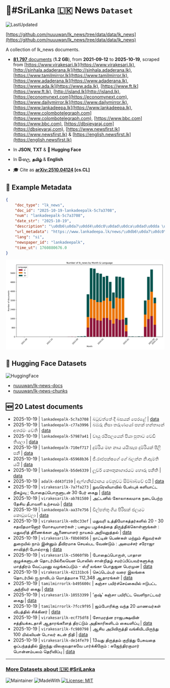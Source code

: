 # 📄#SriLanka 🇱🇰 News `Dataset`

![LastUpdated](https://img.shields.io/badge/last_updated-2025--10--19_19:16:11-green)

[https://github.com/nuuuwan/lk_news/tree/data/data/lk_news](https://github.com/nuuuwan/lk_news/tree/data/data/lk_news)

A collection of lk_news documents.

- [**81,797** documents](https://github.com/nuuuwan/lk_news/tree/data/data/lk_news) (**1.2 GB**), from **2021-09-12** to **2025-10-19**, scraped from [https://www.virakesari.lk](https://www.virakesari.lk), [http://sinhala.adaderana.lk](http://sinhala.adaderana.lk), [https://www.tamilmirror.lk](https://www.tamilmirror.lk), [https://www.adaderana.lk](https://www.adaderana.lk), [https://www.ada.lk](https://www.ada.lk), [https://www.ft.lk](https://www.ft.lk), [http://island.lk](http://island.lk), [https://economynext.com](https://economynext.com), [https://www.dailymirror.lk](https://www.dailymirror.lk), [https://www.lankadeepa.lk](https://www.lankadeepa.lk), [https://www.colombotelegraph.com](https://www.colombotelegraph.com), [https://www.bbc.com](https://www.bbc.com), [https://dbsjeyaraj.com](https://dbsjeyaraj.com), [https://www.newsfirst.lk](https://www.newsfirst.lk) & [https://english.newsfirst.lk](https://english.newsfirst.lk)

- In **JSON**, **TXT** & **🤗 Hugging Face**

- In **සිංහල**, **தமிழ்** & **English**

- 🎓 Cite as **[arXiv:2510.04124](https://arxiv.org/abs/2510.04124) [cs.CL]**

## 📝 Example Metadata

```json
{
    "doc_type": "lk_news",
    "doc_id": "2025-10-19-lankadeepalk-5c7a3708",
    "num": "lankadeepalk-5c7a3708",
    "date_str": "2025-10-19",
    "description": "\u0db6\u0da7\u0dd4\u0dc0\u0dad\u0dca\u0dad\u0dda \u0daf\u0dd3 \u0db6\u0dc3\u0dba\u0d9a\u0dca \u0db4\u0dd9\u0dbb\u0dc5\u0dda",
    "url_metadata": "https://www.lankadeepa.lk/news/\u0db6\u0da7\u0dc0\u0dad\u0dad-\u0daf-\u0db6\u0dc3\u0dba\u0d9a-\u0db4\u0dbb\u0dc5/101-681638",
    "lang": "si",
    "newspaper_id": "lankadeepalk",
    "time_ut": 1760880676.0
}
```

![Chart](https://raw.githubusercontent.com/nuuuwan/lk_news/refs/heads/data/data/lk_news/docs_by_month_and_lang.png)

## 🤗 Hugging Face Datasets

![HuggingFace](https://img.shields.io/badge/-HuggingFace-FDEE21?style=for-the-badge&logo=HuggingFace)

- [nuuuwan/lk-news-docs](https://huggingface.co/datasets/nuuuwan/lk-news-docs)
- [nuuuwan/lk-news-chunks](https://huggingface.co/datasets/nuuuwan/lk-news-chunks)

## 🆕 20 Latest documents

- 2025-10-19 | `lankadeepalk-5c7a3708` | බටුවත්තේ දී බසයක් පෙරළේ | [data](https://github.com/nuuuwan/lk_news/tree/data/data/lk_news/2020s/2025/2025-10-19-lankadeepalk-5c7a3708)
- 2025-10-19 | `lankadeepalk-c77a3996` | බඹරු නිසා තරුණයෝ පහක් හන්තානේ අතරමං වෙති | [data](https://github.com/nuuuwan/lk_news/tree/data/data/lk_news/2020s/2025/2025-10-19-lankadeepalk-c77a3996)
- 2025-10-19 | `lankadeepalk-57987a41` | වායු රයිපලයෙන් පියා පුතාට වෙඩි තියලා | [data](https://github.com/nuuuwan/lk_news/tree/data/data/lk_news/2020s/2025/2025-10-19-lankadeepalk-57987a41)
- 2025-10-19 | `lankadeepalk-710ef717` | දුම්රිය මඟ නාය යයි:සැප දුම්රියක් පීලි පනී | [data](https://github.com/nuuuwan/lk_news/tree/data/data/lk_news/2020s/2025/2025-10-19-lankadeepalk-710ef717)
- 2025-10-19 | `lankadeepalk-65968b36` | ජී.රාජපක්ෂගේ ගේ බලන්න නි.ඇමති යයි | [data](https://github.com/nuuuwan/lk_news/tree/data/data/lk_news/2020s/2025/2025-10-19-lankadeepalk-65968b36)
- 2025-10-19 | `lankadeepalk-b5de6339` | ලූවර්  කෞතුකාගාරයට හොරු පනිති | [data](https://github.com/nuuuwan/lk_news/tree/data/data/lk_news/2020s/2025/2025-10-19-lankadeepalk-b5de6339)
- 2025-10-19 | `adalk-dd43f159` | ඇෆ්ගනිස්ථානය වෙනුවට සිම්බාබ්වේ එයි | [data](https://github.com/nuuuwan/lk_news/tree/data/data/lk_news/2020s/2025/2025-10-19-adalk-dd43f159)
- 2025-10-19 | `virakesarilk-7a7fa273` | நுவரெலியாவில் பேஸ்புக் களியாட்ட நிகழ்வு ; போதைப்பொருளுடன் 30 பேர் கைது | [data](https://github.com/nuuuwan/lk_news/tree/data/data/lk_news/2020s/2025/2025-10-19-virakesarilk-7a7fa273)
- 2025-10-19 | `virakesarilk-ab781580` | அட்டனில் கோலாகலமாக நடைபெற்ற தேசிய தீபாவளி உற்சவம் | [data](https://github.com/nuuuwan/lk_news/tree/data/data/lk_news/2020s/2025/2025-10-19-virakesarilk-ab781580)
- 2025-10-19 | `lankadeepalk-aa37e756` | විල්පත්තු ගිය පිරිසක් ජලයට කොටුවෙලා | [data](https://github.com/nuuuwan/lk_news/tree/data/data/lk_news/2020s/2025/2025-10-19-lankadeepalk-aa37e756)
- 2025-10-19 | `virakesarilk-edbc33ef` | மதுவரி உத்தியோகத்தர்களில் 20 - 30 சதவீதமானோர் மோசடியாளர்கள் ; பழைய பழக்கத்தை திருத்திக்கொள்ளுங்கள் : மதுவரித் திணைக்கள ஆணையாளர் நாயகம் அறிவுறுத்தல் | [data](https://github.com/nuuuwan/lk_news/tree/data/data/lk_news/2020s/2025/2025-10-19-virakesarilk-edbc33ef)
- 2025-10-19 | `virakesarilk-f8b69856` | நாட்டின் பெண்கள் மற்றும் சிறுவர்கள் துறையில் நாம் இன்னும் தீவிரமாக செயல்பட வேண்டும் : அமைச்சர் சரோஜா சாவித்ரி போல்ராஜ் | [data](https://github.com/nuuuwan/lk_news/tree/data/data/lk_news/2020s/2025/2025-10-19-virakesarilk-f8b69856)
- 2025-10-19 | `virakesarilk-c5060f9b` | போதைப்பொருள், பாதாள குழுக்களுடன் தொடர்பில்லையென பொலிஸ் சான்றிதழ் சமர்ப்பிப்பவர்களுக்கு மாத்திரம் வேட்புமனு வழங்கப்படும் - ஸ்ரீ லங்கா பொதுஜன பெரமுன | [data](https://github.com/nuuuwan/lk_news/tree/data/data/lk_news/2020s/2025/2025-10-19-virakesarilk-c5060f9b)
- 2025-10-19 | `virakesarilk-42131bc6` | செப்டெம்பர் வரை இலங்கை தொடர்பில் ஐ.நாவிடம் மொத்தமாக 112,348 ஆதாரங்கள் | [data](https://github.com/nuuuwan/lk_news/tree/data/data/lk_news/2020s/2025/2025-10-19-virakesarilk-42131bc6)
- 2025-10-19 | `tamilmirrorlk-b495600c` | கஞ்சா பயிர்ச்செய்கையில் ஈடுபட்ட அந்நியர் கைது | [data](https://github.com/nuuuwan/lk_news/tree/data/data/lk_news/2020s/2025/2025-10-19-tamilmirrorlk-b495600c)
- 2025-10-19 | `virakesarilk-10553399` | ‘குஷ்’ கஞ்சா பயிரிட்ட வெளிநாட்டவர் கைது | [data](https://github.com/nuuuwan/lk_news/tree/data/data/lk_news/2020s/2025/2025-10-19-virakesarilk-10553399)
- 2025-10-19 | `tamilmirrorlk-7fcc9f95` | ஜம்போரிக்கு வந்த 20 மாணவர்கள் விபத்தில் சிக்கினர் | [data](https://github.com/nuuuwan/lk_news/tree/data/data/lk_news/2020s/2025/2025-10-19-tamilmirrorlk-7fcc9f95)
- 2025-10-19 | `virakesarilk-ecf75df8` | சோமரத்ன ராஜபக்ஷவின் சத்தியக்கடதாசி ஆதாரங்களைத் திரட்டும் அதிகாரிகளிடம் கையளிப்பு | [data](https://github.com/nuuuwan/lk_news/tree/data/data/lk_news/2020s/2025/2025-10-19-virakesarilk-ecf75df8)
- 2025-10-19 | `virakesarilk-fc980798` | ஆசிய அபிவிருத்தி வங்கியிடமிருந்து 100 மில்லியன் டொலர் கடன் நிதி | [data](https://github.com/nuuuwan/lk_news/tree/data/data/lk_news/2020s/2025/2025-10-19-virakesarilk-fc980798)
- 2025-10-19 | `virakesarilk-de14fe79` | 13வது திருத்தம் குறித்து பேசுவதை ஒப்பந்தத்தில் இருந்து விலகுவதாகவே பார்க்கிறோம் : கஜேந்திரகுமார் பொன்னம்பலம் தெரிவிப்பு | [data](https://github.com/nuuuwan/lk_news/tree/data/data/lk_news/2020s/2025/2025-10-19-virakesarilk-de14fe79)

---

### [More Datasets about 🇱🇰 #SriLanka](https://github.com/nuuuwan/lk_datasets)

![Maintainer](https://img.shields.io/badge/maintainer-nuuuwan-red)
![MadeWith](https://img.shields.io/badge/made_with-python-blue)
[![License: MIT](https://img.shields.io/badge/License-MIT-yellow.svg)](https://opensource.org/licenses/MIT)

